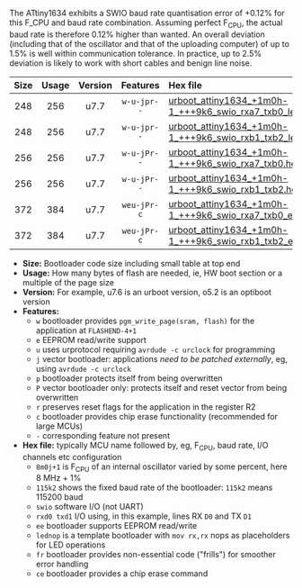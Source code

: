 The ATtiny1634 exhibits a SWIO baud rate quantisation error of +0.12% for this F_CPU and baud rate combination. Assuming perfect F<sub>CPU</sub>, the actual baud rate is therefore 0.12% higher than wanted. An overall deviation (including that of the oscillator and that of the uploading computer) of up to 1.5% is well within communication tolerance. In practice, up to 2.5% deviation is likely to work with short cables and benign line noise.

|Size|Usage|Version|Features|Hex file|
|:-:|:-:|:-:|:-:|:--|
|248|256|u7.7|`w-u-jpr--`|[urboot_attiny1634_+1m0h-1_+++9k6_swio_rxa7_txb0_lednop.hex](https://raw.githubusercontent.com/stefanrueger/urboot.hex/main/mcus/attiny1634/internal_oscillator/fcpu_+1m0h-1/br_+++9k6/urboot_attiny1634_+1m0h-1_+++9k6_swio_rxa7_txb0_lednop.hex)|
|248|256|u7.7|`w-u-jpr--`|[urboot_attiny1634_+1m0h-1_+++9k6_swio_rxb1_txb2_lednop.hex](https://raw.githubusercontent.com/stefanrueger/urboot.hex/main/mcus/attiny1634/internal_oscillator/fcpu_+1m0h-1/br_+++9k6/urboot_attiny1634_+1m0h-1_+++9k6_swio_rxb1_txb2_lednop.hex)|
|256|256|u7.7|`w-u-jPr--`|[urboot_attiny1634_+1m0h-1_+++9k6_swio_rxa7_txb0.hex](https://raw.githubusercontent.com/stefanrueger/urboot.hex/main/mcus/attiny1634/internal_oscillator/fcpu_+1m0h-1/br_+++9k6/urboot_attiny1634_+1m0h-1_+++9k6_swio_rxa7_txb0.hex)|
|256|256|u7.7|`w-u-jPr--`|[urboot_attiny1634_+1m0h-1_+++9k6_swio_rxb1_txb2.hex](https://raw.githubusercontent.com/stefanrueger/urboot.hex/main/mcus/attiny1634/internal_oscillator/fcpu_+1m0h-1/br_+++9k6/urboot_attiny1634_+1m0h-1_+++9k6_swio_rxb1_txb2.hex)|
|372|384|u7.7|`weu-jPr-c`|[urboot_attiny1634_+1m0h-1_+++9k6_swio_rxa7_txb0_ee_lednop_fr_ce.hex](https://raw.githubusercontent.com/stefanrueger/urboot.hex/main/mcus/attiny1634/internal_oscillator/fcpu_+1m0h-1/br_+++9k6/urboot_attiny1634_+1m0h-1_+++9k6_swio_rxa7_txb0_ee_lednop_fr_ce.hex)|
|372|384|u7.7|`weu-jPr-c`|[urboot_attiny1634_+1m0h-1_+++9k6_swio_rxb1_txb2_ee_lednop_fr_ce.hex](https://raw.githubusercontent.com/stefanrueger/urboot.hex/main/mcus/attiny1634/internal_oscillator/fcpu_+1m0h-1/br_+++9k6/urboot_attiny1634_+1m0h-1_+++9k6_swio_rxb1_txb2_ee_lednop_fr_ce.hex)|

- **Size:** Bootloader code size including small table at top end
- **Usage:** How many bytes of flash are needed, ie, HW boot section or a multiple of the page size
- **Version:** For example, u7.6 is an urboot version, o5.2 is an optiboot version
- **Features:**
  + `w` bootloader provides `pgm_write_page(sram, flash)` for the application at `FLASHEND-4+1`
  + `e` EEPROM read/write support
  + `u` uses urprotocol requiring `avrdude -c urclock` for programming
  + `j` vector bootloader: applications *need to be patched externally*, eg, using `avrdude -c urclock`
  + `p` bootloader protects itself from being overwritten
  + `P` vector bootloader only: protects itself and reset vector from being overwritten
  + `r` preserves reset flags for the application in the register R2
  + `c` bootloader provides chip erase functionality (recommended for large MCUs)
  + `-` corresponding feature not present
- **Hex file:** typically MCU name followed by, eg, F<sub>CPU</sub>, baud rate, I/O channels etc configuration
  + `8m0j+1` is F<sub>CPU</sub> of an internal oscillator varied by some percent, here 8 MHz + 1%
  + `115k2` shows the fixed baud rate of the bootloader: `115k2` means 115200 baud
  + `swio` software I/O (not UART)
  + `rxd0 txd1` I/O using, in this example, lines RX `D0` and TX `D1`
  + `ee` bootloader supports EEPROM read/write
  + `lednop` is a template bootloader with `mov rx,rx` nops as placeholders for LED operations
  + `fr` bootloader provides non-essential code ("frills") for smoother error handling
  + `ce` bootloader provides a chip erase command
